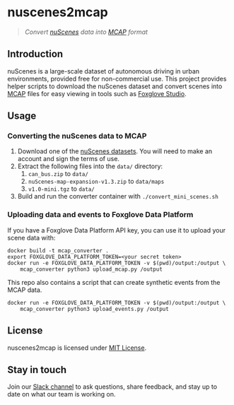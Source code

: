 # nuscenes2mcap

> _Convert [nuScenes](https://www.nuscenes.org/) data into [MCAP](https://mcap.dev/) format_

## Introduction

nuScenes is a large-scale dataset of autonomous driving in urban environments, provided free for non-commercial use. This project provides helper scripts to download the nuScenes dataset and convert scenes into [MCAP](https://mcap.dev) files for easy viewing in tools such as [Foxglove Studio](https://foxglove.dev/).

## Usage

### Converting the nuScenes data to MCAP
1. Download one of the [nuScenes datasets](https://nuscenes.org/nuscenes). You will need to make
   an account and sign the terms of use.
1. Extract the following files into the `data/` directory:
    1. `can_bus.zip` to `data/`
    1. `nuScenes-map-expansion-v1.3.zip` to `data/maps`
    1. `v1.0-mini.tgz` to `data/`
1. Build and run the converter container with `./convert_mini_scenes.sh`

### Uploading data and events to Foxglove Data Platform

If you have a Foxglove Data Platform API key, you can use it to upload your scene data with:
```
docker build -t mcap_converter .
export FOXGLOVE_DATA_PLATFORM_TOKEN=<your secret token>
docker run -e FOXGLOVE_DATA_PLATFORM_TOKEN -v $(pwd)/output:/output \
    mcap_converter python3 upload_mcap.py /output
```

This repo also contains a script that can create synthetic events from the MCAP data.
```
docker run -e FOXGLOVE_DATA_PLATFORM_TOKEN -v $(pwd)/output:/output \
    mcap_converter python3 upload_events.py /output
```

## License

nuscenes2mcap is licensed under [MIT License](https://opensource.org/licenses/MIT).

## Stay in touch

Join our [Slack channel](https://foxglove.dev/join-slack) to ask questions, share feedback, and stay up to date on what our team is working on.

